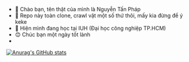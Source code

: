 - 👋 Chào bạn, tên thật của mình là Nguyễn Tấn Pháp
- 👀 Repo này toàn clone, crawl vặt một số thứ thôi, mấy kia đừng để ý keke
- 🌱 Hiện mình đang học tại IUH (Đại học công nghiệp TP.HCM)
- 😊 Chúc bạn một ngày tốt lành
- 
[![Anurag's GitHub stats](https://github-readme-stats.vercel.app/api?username=rikkapro0128)](https://github.com/anuraghazra/github-readme-stats)

<!---
rikkapro0128/rikkapro0128 is a ✨ special ✨ repository because its `README.md` (this file) appears on your GitHub profile.
You can click the Preview link to take a look at your changes.
--->
